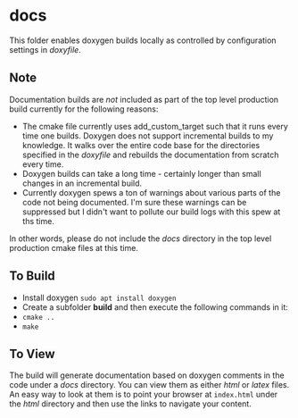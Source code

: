 # docs
This folder enables doxygen builds locally as controlled by configuration settings in *doxyfile*.

## Note

Documentation builds are *not* included as part of the top level production build currently for the following reasons:

* The cmake file currently uses add_custom_target such that it runs every time one builds.  Doxygen does not support incremental builds to my knowledge.  It walks over the entire code base for the directories specified in the *doxyfile* and rebuilds the documentation from scratch every time.
* Doxygen builds can take a long time - certainly longer than small changes in an incremental build.
* Currently doxygen spews a ton of warnings about various parts of the code not being documented.  I'm sure these warnings can be suppressed but I didn't want to pollute our build logs with this spew at ths time.

In other words, please do not include the _docs_ directory in the top level production cmake files at this time.

## To Build

* Install doxygen ```sudo apt install doxygen```
* Create a subfolder **build** and then execute the following commands in it:
* ```cmake ..```
* ```make```

## To View

The build will generate documentation based on doxygen comments in the code under a *docs* directory.  You can view them as either *html* or *latex* files.  An easy way to look at them is to point your browser at ```index.html``` under the *html* directory and then use the links to navigate your content.

